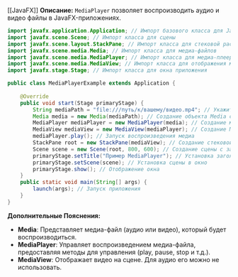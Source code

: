 [[JavaFX]]
**Описание:** `MediaPlayer` позволяет воспроизводить аудио и видео файлы в JavaFX-приложениях.

```java ignore
import javafx.application.Application; // Импорт базового класса для JavaFX-приложений
import javafx.scene.Scene; // Импорт класса для сцены
import javafx.scene.layout.StackPane; // Импорт класса для стековой раскладки
import javafx.scene.media.Media; // Импорт класса для медиа-файлов
import javafx.scene.media.MediaPlayer; // Импорт класса для медиа-плеера
import javafx.scene.media.MediaView; // Импорт класса для отображения медиа
import javafx.stage.Stage; // Импорт класса для окна приложения

public class MediaPlayerExample extends Application {
    
    @Override
    public void start(Stage primaryStage) {
        String mediaPath = "file:///путь/к/вашему/видео.mp4"; // Укажите путь к вашему медиа-файлу
        Media media = new Media(mediaPath); // Создание объекта Media с указанным путем
        MediaPlayer mediaPlayer = new MediaPlayer(media); // Создание медиаплеера для воспроизведения медиа
        MediaView mediaView = new MediaView(mediaPlayer); // Создание MediaView для отображения видео
        mediaPlayer.play(); // Запуск воспроизведения медиа
        StackPane root = new StackPane(mediaView); // Создание стековой раскладки и добавление MediaView
        Scene scene = new Scene(root, 800, 600); // Создание сцены с заданными размерами
        primaryStage.setTitle("Пример MediaPlayer"); // Установка заголовка окна
        primaryStage.setScene(scene); // Установка сцены в окно
        primaryStage.show(); // Отображение окна
    }
    public static void main(String[] args) {
        launch(args); // Запуск приложения
    }
}
```

**Дополнительные Пояснения:**

- **Media**: Представляет медиа-файл (аудио или видео), который будет воспроизводиться.
- **MediaPlayer**: Управляет воспроизведением медиа-файла, предоставляя методы для управления (play, pause, stop и т.д.).
- **MediaView**: Отображает видео на сцене. Для аудио его можно не использовать.
